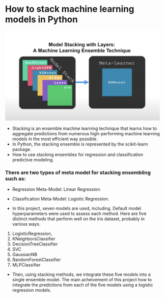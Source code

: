 # How to stack machine learning models in Python

![Screenshot](image.png)
* Stacking is an ensemble machine learning technique that learns how to aggregate predictions from numerous high-performing machine learning models in the most efficient way possible.
* In Python, the stacking ensemble is represented by the scikit-learn package.
* How to use stacking ensembles for regression and classification predictive modeling.

### There are two types of meta model for stacking ensembling such as:
* Regression Meta-Model: Linear Regression.
* Classification Meta-Model: Logistic Regression.

* In this project, seven models are used, including. Default model hyperparameters were used to assess each method. Here are five distinct methods that perform well on the iris dataset, probably in various ways.
 1. LogisticRegression,
 2. KNeighborsClassifier
 3. DecisionTreeClassifier
 4. SVC
 5. GaussianNB
 6. RandomForestClassifier
 7. MLPClassifier
* Then, using stacking methods, we integrate these five models into a single ensemble model. The main acheivement of this project how to integrate the predictions from each of the five models using a logistic regression models.
